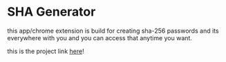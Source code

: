 # SHA Generator 

this app/chrome extension is build for creating sha-256 passwords and its everywhere with you and you can access that anytime you want.

this is the project link [here](https://sha-mobinshahidi.netlify.app/)!